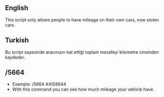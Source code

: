 ## English
This script only allows people to have mileage on their own cars, now stolen cars.

## Turkish
Bu script sayesinde aracınızın kat ettiği toplam mesafeyi kilometre cinsinden kaydeder.

## /5664
- Example: /5664 AXIS8844
- With this command you can see how much mileage your vehicle have.

